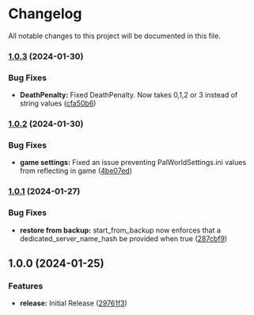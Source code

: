 # Changelog

All notable changes to this project will be documented in this file.

### [1.0.3](https://github.com/TheSudoYT/terraform-aws-palworld/compare/v1.0.2...v1.0.3) (2024-01-30)


### Bug Fixes

* **DeathPenalty:** Fixed DeathPenalty. Now takes 0,1,2 or 3 instead of string values ([cfa50b6](https://github.com/TheSudoYT/terraform-aws-palworld/commit/cfa50b60aae6317991ef92f47eb31f1096d7ee45))

### [1.0.2](https://github.com/TheSudoYT/terraform-aws-palworld/compare/v1.0.1...v1.0.2) (2024-01-30)


### Bug Fixes

* **game settings:** Fixed an issue preventing PalWorldSettings.ini values from reflecting in game ([4be07ed](https://github.com/TheSudoYT/terraform-aws-palworld/commit/4be07ed261d48eab547adeca9945ed2ffbafaa49))

### [1.0.1](https://github.com/TheSudoYT/terraform-aws-palworld/compare/v1.0.0...v1.0.1) (2024-01-27)


### Bug Fixes

* **restore from backup:** start_from_backup now enforces that a dedicated_server_name_hash be provided when true ([287cbf9](https://github.com/TheSudoYT/terraform-aws-palworld/commit/287cbf9928ae1dfbdfd0910653e8755f4e9e6f6a))

## 1.0.0 (2024-01-25)


### Features

* **release:** Initial Release ([29761f3](https://github.com/TheSudoYT/terraform-aws-palworld/commit/29761f31c2de91a9334bada57743f5cb718bbb0f))
